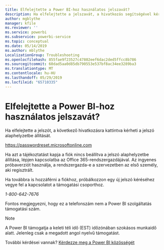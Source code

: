 ```yaml
---
title: Elfelejtette a Power BI-hoz használatos jelszavát?
description: Ha elfelejtette a jelszavát, a hivatkozás segítségével kérése a jelszó alaphelyzetbe állítása.
author: mgblythe
manager: kfile
ms.reviewer: ''
ms.service: powerbi
ms.subservice: powerbi-service
ms.topic: conceptual
ms.date: 05/14/2019
ms.author: mblythe
LocalizationGroup: Troubleshooting
ms.openlocfilehash: 855fae9f23527c47802eef6dac2ded5ffcc8b786
ms.sourcegitcommit: 60dad5aa0d85db790553e537bf8ac34ee3289ba3
ms.translationtype: MT
ms.contentlocale: hu-HU
ms.lasthandoff: 05/29/2019
ms.locfileid: "65710335"
---
```

# <a name="forgot-your-password-for-power-bi"></a>Elfelejtette a Power BI-hoz használatos jelszavát?

Ha elfelejtette a jelszót, a következő hivatkozásra kattintva kérheti a jelszó alaphelyzetbe állítását.

<https://passwordreset.microsoftonline.com>

Ha azt a tájékoztatást kapja a fiók nincs beállítva a jelszó alaphelyzetbe állítása, lépjen kapcsolatba az Office 365-rendszergazdájával. Az ingyenes próbaverziót használja, a rendszergazda-e a szervezetben az első személy, aki regisztrált.

Ha továbbra is hozzáférni a fiókhoz, próbálkozzon egy új jelszó kéréséhez vegye fel a kapcsolatot a támogatási csoporthoz.

*1-800-642-7676*

Fontos megjegyezni, hogy ez a telefonszám nem a Power BI szolgáltatás támogatási szám.

> [!NOTE]
> A Power BI támogatja a keleti téli idő (EST) időzónában szokásos munkaidő alatt. Jelenleg csak a megadott angol nyelvű támogatást.

További kérdései vannak? [Kérdezze meg a Power BI közösségét](http://community.powerbi.com/)